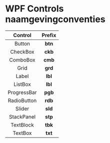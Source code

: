 # WPF Controls naamgevingconventies
| Control                 | Prefix  | 
|:-----------------------:|:-------:|
| Button                  | **btn** | 
| CheckBox                | **ckb** |
| ComboBox                | **cmb** | 
| Grid                    | **grd** | 
| Label                   | **lbl** |
| ListBox                 | **lbl** |
| ProgressBar             | **pgb** |
| RadioButton             | **rdb** |
| Slider                  | **sld** |
| StackPanel              | **stp** | 
| TextBlock               | **tbk** | 
| TextBox                 | **txt** |
